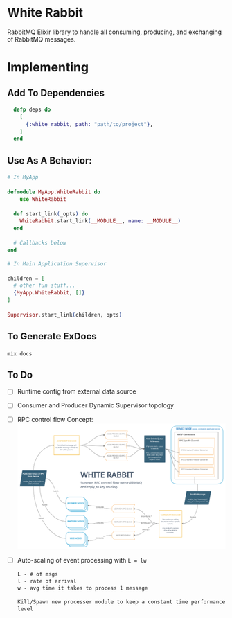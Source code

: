 # White Rabbit

RabbitMQ Elixir library to handle all consuming, producing, and exchanging of RabbitMQ messages.

# Implementing

## Add To Dependencies
```elixir
  defp deps do
    [
      {:white_rabbit, path: "path/to/project"},
    ]
  end
```

## Use As A Behavior:

```elixir
# In MyApp

defmodule MyApp.WhiteRabbit do
    use WhiteRabbit

  def start_link(_opts) do
    WhiteRabbit.start_link(__MODULE__, name: __MODULE__)
  end

  # Callbacks below
end
```

```elixir
# In Main Application Supervisor

children = [
  # other fun stuff...
  {MyApp.WhiteRabbit, []}
]

Supervisor.start_link(children, opts)
```

## To Generate ExDocs

`mix docs`

## To Do

- [ ] Runtime config from external data source
- [ ] Consumer and Producer Dynamic Supervisor topology
- [ ] RPC control flow
  Concept:
  ![RPC Concept](assets/WhiteRabbitRPCFlowGraph-05112021.png)

- [ ] Auto-scaling of event processing with `L = lw`
    ```
    L - # of msgs
    l - rate of arrival
    w - avg time it takes to process 1 message

    Kill/Spawn new processer module to keep a constant time performance level 
  ```